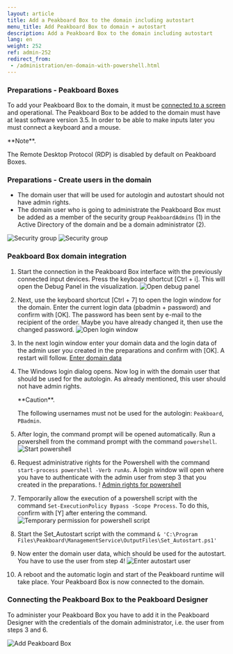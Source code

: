 ```yaml
---
layout: article
title: Add a Peakboard Box to the domain including autostart
menu_title: Add Peakboard Box to domain + autostart
description: Add a Peakboard Box to the domain including autostart
lang: en
weight: 252
ref: admin-252
redirect_from:
 - /administration/en-domain-with-powershell.html
---
```


### Preparations - Peakboard Boxes

To add your Peakboard Box to the domain, it must be [connected to a screen](/get_started/en-peakboard-box.html) and operational.
The Peakboard Box to be added to the domain must have at least software version 3.5.
In order to be able to make inputs later you must connect a keyboard and a mouse.

<div class="box-warning" markdown="1">**Note**.

The Remote Desktop Protocol (RDP) is disabled by default on Peakboard Boxes.
</div>

### Preparations - Create users in the domain

* The domain user that will be used for autologin and autostart should not have admin rights.
* The domain user who is going to administrate the Peakboard Box must be added as a member of the security group `PeakboardAdmins` (1) in the Active Directory of the domain and be a domain administrator (2).

![Security group](/assets/images/admin/domain/en_domain-09.png)
![Security group](/assets/images/admin/domain/en_domain-10.png)

### Peakboard Box domain integration

1. Start the connection in the Peakboard Box interface with the previously connected input devices. Press the keyboard shortcut [Ctrl + i]. This will open the Debug Panel in the visualization.
   ![Open debug panel](/assets/images/admin/domain/en_domain-01.png)

2. Next, use the keyboard shortcut [Ctrl + 7] to open the login window for the domain. Enter the current login data (pbadmin + password) and confirm with [OK]. The password has been sent by e-mail to the recipient of the order. Maybe you have already changed it, then use the changed password.
   ![Open login window](/assets/images/admin/domain/en_domain-02.png)

3. In the next login window enter your domain data and the login data of the admin user you created in the preparations and confirm with [OK].
   A restart will follow.
   [Enter domain data](/assets/images/admin/domain/en_domain-03.png)

4. The Windows login dialog opens. Now log in with the domain user that should be used for the autologin. As already mentioned, this user should not have admin rights.

   <div class="box-warning" markdown="1">**Caution**.

   The following usernames must not be used for the autologin: `Peakboard`, `PBadmin`.
   </div>

5. After login, the command prompt will be opened automatically. Run a powershell from the command prompt with the command `powershell`.
   ![Start powershell](/assets/images/admin/domain/en_domain-04.png)

6. Request administrative rights for the Powershell with the command `start-process powershell -Verb runAs`. A login window will open where you have to authenticate with the admin user from step 3 that you created in the preparations.
   ! [Admin rights for powershell](/assets/images/admin/domain/en_domain-05.png)

7. Temporarily allow the execution of a powershell script with the command `Set-ExecutionPolicy Bypass -Scope Process`. To do this, confirm with [Y] after entering the command.
   ![Temporary permission for powershell script](/assets/images/admin/domain/en_domain-06.png)

8. Start the Set_Autostart script with the command `& 'C:\Program Files\Peakboard\ManagementService\OutputFiles\Set_Autostart.ps1'`

9. Now enter the domain user data, which should be used for the autostart. You have to use the user from step 4!
   ![Enter autostart user](/assets/images/admin/domain/en_domain-07.png)

10. A reboot and the automatic login and start of the Peakboard runtime will take place. Your Peakboard Box is now connected to the domain.

### Connecting the Peakboard Box to the Peakboard Designer

To administer your Peakboard Box you have to add it in the Peakboard Designer with the credentials of the domain administrator, i.e. the user from steps 3 and 6.

![Add Peakboard Box](/assets/images/admin/domain/en_domain-08.png)
